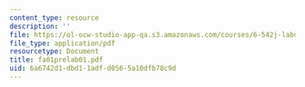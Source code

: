 ```yaml
---
content_type: resource
description: ''
file: https://ol-ocw-studio-app-qa.s3.amazonaws.com/courses/6-542j-laboratory-on-the-physiology-acoustics-and-perception-of-speech-fall-2005/6a6742d1dbd11adfd0565a10dfb78c9d_fa01prelab01.pdf
file_type: application/pdf
resourcetype: Document
title: fa01prelab01.pdf
uid: 6a6742d1-dbd1-1adf-d056-5a10dfb78c9d
---
```

